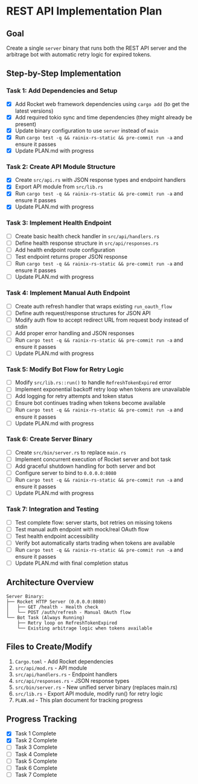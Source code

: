 # REST API Implementation Plan

## Goal

Create a single `server` binary that runs both the REST API server and the
arbitrage bot with automatic retry logic for expired tokens.

## Step-by-Step Implementation

### Task 1: Add Dependencies and Setup

- [x] Add Rocket web framework dependencies using `cargo add` (to get the latest
      versions)
- [x] Add required tokio sync and time dependencies (they might already be
      present)
- [x] Update binary configuration to use `server` instead of `main`
- [x] Run `cargo test -q && rainix-rs-static && pre-commit run -a` and ensure it
      passes
- [x] Update PLAN.md with progress

### Task 2: Create API Module Structure

- [x] Create `src/api.rs` with JSON response types and endpoint handlers
- [x] Export API module from `src/lib.rs`
- [x] Run `cargo test -q && rainix-rs-static && pre-commit run -a` and ensure it
      passes
- [x] Update PLAN.md with progress

### Task 3: Implement Health Endpoint

- [ ] Create basic health check handler in `src/api/handlers.rs`
- [ ] Define health response structure in `src/api/responses.rs`
- [ ] Add health endpoint route configuration
- [ ] Test endpoint returns proper JSON response
- [ ] Run `cargo test -q && rainix-rs-static && pre-commit run -a` and ensure it
      passes
- [ ] Update PLAN.md with progress

### Task 4: Implement Manual Auth Endpoint

- [ ] Create auth refresh handler that wraps existing `run_oauth_flow`
- [ ] Define auth request/response structures for JSON API
- [ ] Modify auth flow to accept redirect URL from request body instead of stdin
- [ ] Add proper error handling and JSON responses
- [ ] Run `cargo test -q && rainix-rs-static && pre-commit run -a` and ensure it
      passes
- [ ] Update PLAN.md with progress

### Task 5: Modify Bot Flow for Retry Logic

- [ ] Modify `src/lib.rs::run()` to handle `RefreshTokenExpired` error
- [ ] Implement exponential backoff retry loop when tokens are unavailable
- [ ] Add logging for retry attempts and token status
- [ ] Ensure bot continues trading when tokens become available
- [ ] Run `cargo test -q && rainix-rs-static && pre-commit run -a` and ensure it
      passes
- [ ] Update PLAN.md with progress

### Task 6: Create Server Binary

- [ ] Create `src/bin/server.rs` to replace `main.rs`
- [ ] Implement concurrent execution of Rocket server and bot task
- [ ] Add graceful shutdown handling for both server and bot
- [ ] Configure server to bind to `0.0.0.0:8080`
- [ ] Run `cargo test -q && rainix-rs-static && pre-commit run -a` and ensure it
      passes
- [ ] Update PLAN.md with progress

### Task 7: Integration and Testing

- [ ] Test complete flow: server starts, bot retries on missing tokens
- [ ] Test manual auth endpoint with mock/real OAuth flow
- [ ] Test health endpoint accessibility
- [ ] Verify bot automatically starts trading when tokens are available
- [ ] Run `cargo test -q && rainix-rs-static && pre-commit run -a` and ensure it
      passes
- [ ] Update PLAN.md with final completion status

## Architecture Overview

```
Server Binary:
├── Rocket HTTP Server (0.0.0.0:8080)
│   ├── GET /health - Health check
│   └── POST /auth/refresh - Manual OAuth flow
└── Bot Task (Always Running)
    ├── Retry loop on RefreshTokenExpired
    └── Existing arbitrage logic when tokens available
```

## Files to Create/Modify

1. `Cargo.toml` - Add Rocket dependencies
2. `src/api/mod.rs` - API module
3. `src/api/handlers.rs` - Endpoint handlers
4. `src/api/responses.rs` - JSON response types
5. `src/bin/server.rs` - New unified server binary (replaces main.rs)
6. `src/lib.rs` - Export API module, modify run() for retry logic
7. `PLAN.md` - This plan document for tracking progress

## Progress Tracking

- [x] Task 1 Complete
- [x] Task 2 Complete
- [ ] Task 3 Complete
- [ ] Task 4 Complete
- [ ] Task 5 Complete
- [ ] Task 6 Complete
- [ ] Task 7 Complete
